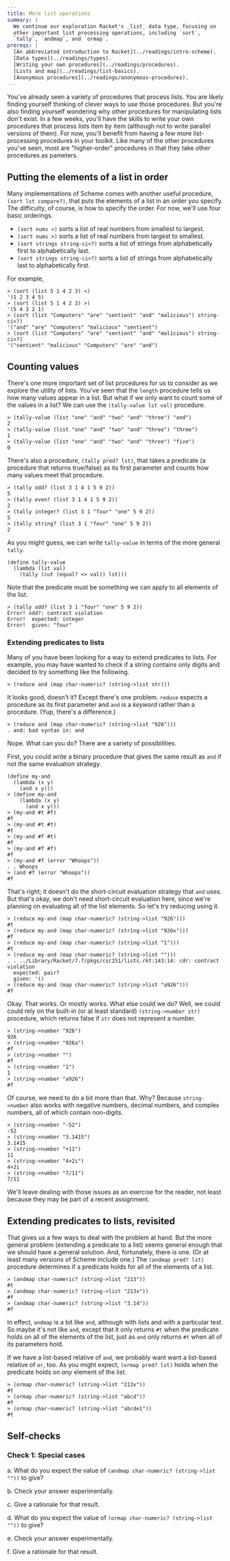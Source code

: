 ```yaml
---
title: More list operations
summary: |
  We continue our exploration Racket's _list_ data type, focusing on
  other important list processing operations, including `sort`,
  `tally`, `andmap`, and `ormap`.
prereqs: |
  [An abbreviated introduction to Racket](../readings/intro-scheme).
  [Data types](../readings/types).
  [Writing your own procedures](../readings/procedures).
  [Lists and map](../readings/list-basics).
  [Anonymous procedures](../readings/anonymous-procedures).
---
```


You've already seen a variety of procedures that process lists.  You are likely finding yourself thinking of clever ways to use those procedures.  But you're also finding yourself wondering why other procedures for manipulating lists don't exist.  In a few weeks, you'll have the skills to write your own procedures that process lists item by item (although not to write parallel versions of them).  For now, you'll benefit from having a few more list-processing procedures in your toolkit.  Like many of the other procedures you've seen, most are "higher-order" procedures in that they take other procedures as pameters.

## Putting the elements of a list in order

Many implementations of Scheme comes with another useful procedure, `(sort lst compare?)`, that puts the elements of a list in an order you specify.  The difficulty, of course, is how to specify the order.  For now, we'll use four basic orderings.

* `(sort nums <)` sorts a list of real numbers from smallest to largest.
* `(sort nums >)` sorts a list of real numbers from largest to smallest.
* `(sort strings string-ci<?)` sorts a list of strings from
  alphabetically first to alphabetically last.
* `(sort strings string-ci>?)` sorts a list of strings from
  alphabetically last to alphabetically first.

For example,

```drracket
> (sort (list 5 1 4 2 3) <)
'(1 2 3 4 5)
> (sort (list 5 1 4 2 3) >)
'(5 4 3 2 1)
> (sort (list "Computers" "are" "sentient" "and" "malicious") string-ci<?)
'("and" "are" "Computers" "malicious" "sentient")
> (sort (list "Computers" "are" "sentient" "and" "malicious") string-ci>?)
'("sentient" "malicious" "Computers" "are" "and")
```

## Counting values

There's one more important set of list procedures for us to consider as we explore the utility of lists.  You've seen that the `length` procedure tells us how many values appear in a list.  But what if we only want to count some of the values in a list?  We can use the `(tally-value lst val)` procedure.

```drracket
> (tally-value (list "one" "and" "two" "and" "three") "and")
2
> (tally-value (list "one" "and" "two" "and" "three") "three")
1
> (tally-value (list "one" "and" "two" "and" "three") "five")
0
```

There's also a procedure, `(tally pred? lst)`, that takes a predicate (a procedure that returns true/false) as its first parameter and counts how many values meet that procedure.

```drracket
> (tally odd? (list 3 1 4 1 5 9 2))
5
> (tally even? (list 3 1 4 1 5 9 2))
2
> (tally integer? (list 3 1 "four" "one" 5 9 2))
5
> (tally string? (list 3 1 "four" "one" 5 9 2))
2
```

As you might guess, we can write `tally-value` in terms of the more general `tally`.

```drracket
(define tally-value
  (lambda (lst val)
    (tally (cut (equal? <> val)) lst)))
```

Note that the predicate must be something we can apply to all elements of the list.

```drracket
> (tally odd? (list 3 1 "four" "one" 5 9 2))
Error! odd?: contract violation
Error!  expected: integer
Error!  given: "four"
```

### Extending predicates to lists

Many of you have been looking for a way to extend predicates to lists.
For example, you may have wanted to check if a string contains only
digits and decided to try something like the following.

```drracket
> (reduce and (map char-numeric? (string->list str)))
```

It looks good, doesn't it?  Except there's one problem.  `reduce` expects a procedure as its first parameter and `and` is a *keyword* rather than a procedure.  (Yup, there's a difference.)  

```drracket
> (reduce and (map char-numeric? (string->list "926")))
. and: bad syntax in: and
```

Nope.  What can you do?  There are a variety of possibilities.

First, you could write a binary procedure that gives the same result as `and` if not the same evaluation strategy.

```drracket
(define my-and
  (lambda (x y)
    (and x y)))
> (define my-and
    (lambda (x y)
      (and x y)))
> (my-and #t #f)
#f
> (my-and #t #t)
#t
> (my-and #f #t)
#f
> (my-and #f #f)
#f
> (my-and #f (error "Whoops"))
. . Whoops
> (and #f (error "Whoops"))
#f
```

That's right; it doesn't do the short-circuit evaluation strategy that `and` uses.  But that's okay, we don't need short-circuit evaluation here, since we're planning on evaluating all of the list elements.  So let's try reducing using it.

```drracket
> (reduce my-and (map char-numeric? (string->list "926")))
#t
> (reduce my-and (map char-numeric? (string->list "926x")))
#f
> (reduce my-and (map char-numeric? (string->list "1")))
#t
> (reduce my-and (map char-numeric? (string->list "")))
. . ../Library/Racket/7.7/pkgs/csc151/lists.rkt:143:14: cdr: contract violation
  expected: pair?
  given: '()
> (reduce my-and (map char-numeric? (string->list "a926")))
#f
```

Okay.  That works.  Or mostly works. What else could we do?  Well, we could could rely on the built-in (or at least standard) `(string->number str)` procedure, which returns false if `str` does not represent a number.

```drracket
> (string->number "926")
926
> (string->number "926a")
#f
> (string->number "")
#f
> (string->number "1")
1
> (string->number "a926")
#f
```

Of course, we need to do a bit more than that.  Why?  Because `string->number` also works with negative numbers, decimal numbers, and complex numbers, all of which contain non-digits.

```drracket
> (string->number "-52")
-52
> (string->number "3.1415")
3.1415
> (string->number "+11")
11
> (string->number "4+2i")
4+2i
> (string->number "7/11")
7/11
```

We'll leave dealing with those issues as an exercise for the reader, not least because they may be part of a recent assignment.

## Extending predicates to lists, revisited

That gives us a few ways to deal with the problem at hand.  But the more general problem (extending a predicate to a list) seems general enough that we should have a general solution.  And, fortunately, there is one.  (Or at least many versions of Scheme include one.)  The `(andmap pred? lst)` procedure determines if a predicate holds for all of the elements of a list.

```drracket
> (andmap char-numeric? (string->list "213"))
#t
> (andmap char-numeric? (string->list "213x"))
#f
> (andmap char-numeric? (string->list "3.14"))
#f
```

In effect, `andmap` is a bit like `and`, although with lists and with a particular test.  So maybe it's not like `and`, except that it only returns `#t` when the predicate holds on all of the elements of the list, just as `and` only returns `#t` when all of its parameters hold.

If we have a list-based relative of `and`, we probably want want a list-based relative of `or`, too.  As you might expect, `(ormap pred? lst)` holds when the predicate holds on *any* element of the list.

```drracket
> (ormap char-numeric? (string->list "213x"))
#t
> (ormap char-numeric? (string->list "abcd"))
#f
> (ormap char-numeric? (string->list "abcde1"))
#t
```

## Self-checks

### Check 1: Special cases

a. What do you expect the value of `(andmap char-numeric? (string->list ""))`
to give?

b. Check your answer experimentally.

c. Give a rationale for that result.

d. What do you expect the value of `(ormap char-numeric? (string->list ""))`
to give?

e. Check your answer experimentally.

f. Give a rationale for that result.

